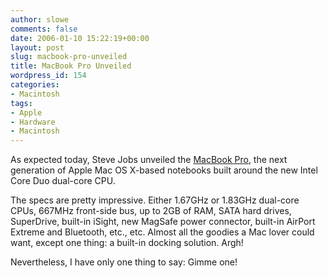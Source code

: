 ```yaml
---
author: slowe
comments: false
date: 2006-01-10 15:22:19+00:00
layout: post
slug: macbook-pro-unveiled
title: MacBook Pro Unveiled
wordpress_id: 154
categories:
- Macintosh
tags:
- Apple
- Hardware
- Macintosh
---
```


As expected today, Steve Jobs unveiled the [MacBook Pro](http://www.apple.com/macbookpro/), the next generation of Apple Mac OS X-based notebooks built around the new Intel Core Duo dual-core CPU.

The specs are pretty impressive. Either 1.67GHz or 1.83GHz dual-core CPUs, 667MHz front-side bus, up to 2GB of RAM, SATA hard drives, SuperDrive, built-in iSight, new MagSafe power connector, built-in AirPort Extreme and Bluetooth, etc., etc. Almost all the goodies a Mac lover could want, except one thing: a built-in docking solution. Argh!

Nevertheless, I have only one thing to say: Gimme one!
